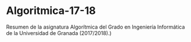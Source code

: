 # Algoritmica-17-18
Resumen de la asignatura Algorítmica del Grado en Ingeniería Informática de la Universidad de Granada (2017/2018).)
